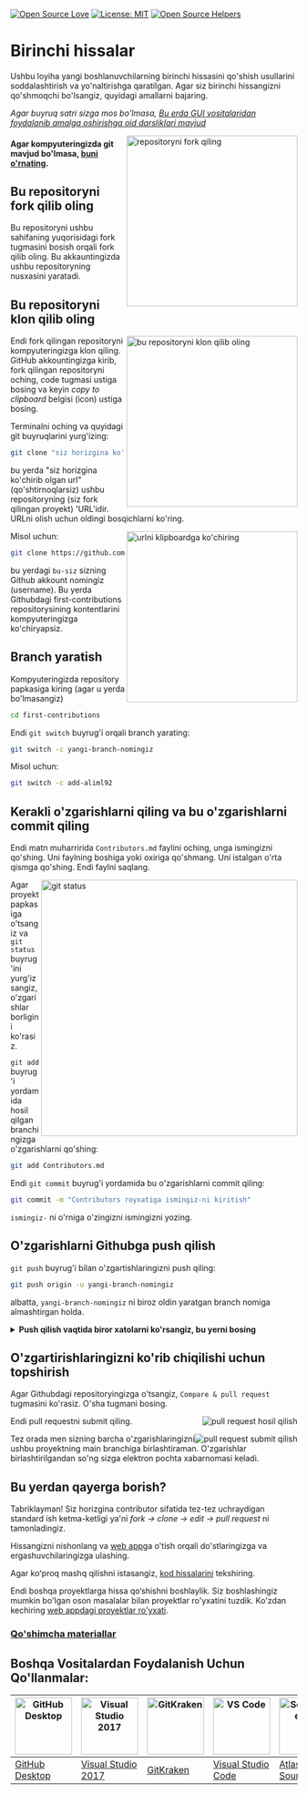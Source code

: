 [![Open Source Love](https://firstcontributions.github.io/open-source-badges/badges/open-source-v1/open-source.svg)](https://github.com/firstcontributions/open-source-badges)
[![License: MIT](https://img.shields.io/badge/License-MIT-green.svg)](https://opensource.org/licenses/MIT)
[![Open Source Helpers](https://www.codetriage.com/roshanjossey/first-contributions/badges/users.svg)](https://www.codetriage.com/roshanjossey/first-contributions)


# Birinchi hissalar

Ushbu loyiha yangi boshlanuvchilarning birinchi hissasini qo'shish usullarini soddalashtirish va yo'naltirishga qaratilgan. Agar siz birinchi hissangizni qo'shmoqchi bo'lsangiz, quyidagi amallarni bajaring.

_Agar buyruq satri sizga mos bo'lmasa, [Bu erda GUI vositalaridan foydalanib amalga oshirishga oid darsliklari mavjud](#boshqa-vositalardan-foydalanish-uchun-qollanmalar)_


<img align="right" width="300" src="https://firstcontributions.github.io/assets/Readme/fork.png" alt="repositoryni fork qiling" />

#### Agar kompyuteringizda git mavjud bo'lmasa, [buni o'rnating](https://help.github.com/articles/set-up-git/).

## Bu repositoryni fork qilib oling

Bu repositoryni ushbu sahifaning yuqorisidagi fork tugmasini bosish orqali fork qilib oling.
Bu akkauntingizda ushbu repositoryning nusxasini yaratadi.

## Bu repositoryni klon qilib oling

<img align="right" width="300" src="https://firstcontributions.github.io/assets/Readme/clone.png" alt="bu repositoryni klon qilib oling" />

Endi fork qilingan repositoryni kompyuteringizga klon qiling. GitHub akkountingizga kirib, fork qilingan repositoryni oching, code tugmasi ustiga bosing va keyin _copy to clipboard_ belgisi (icon) ustiga bosing.

Terminalni oching va quyidagi git buyruqlarini yurg'izing:

```bash
git clone "siz horizgina ko'chirib olgan url"
```

bu yerda "siz horizgina ko'chirib olgan url" (qo'shtirnoqlarsiz) ushbu repositoryning (siz fork qilingan proyekt) 'URL'idir. URLni olish uchun oldingi bosqichlarni ko'ring.

<img align="right" width="300" src="https://firstcontributions.github.io/assets/Readme/copy-to-clipboard.png" alt="urlni klipboardga ko'chiring" />

Misol uchun:

```bash
git clone https://github.com/bu-siz/first-contributions.git
```

bu yerdagi `bu-siz` sizning Github akkount nomingiz (username). Bu yerda Githubdagi  first-contributions repositorysining kontentlarini kompyuteringizga
ko'chiryapsiz.

## Branch yaratish

Kompyuteringizda repository papkasiga kiring (agar u yerda bo'lmasangiz)

```bash
cd first-contributions
```

Endi `git switch` buyrug'i orqali branch yarating:

```bash
git switch -c yangi-branch-nomingiz
```

Misol uchun:

```bash
git switch -c add-aliml92
```

## Kerakli o'zgarishlarni qiling va bu o'zgarishlarni commit qiling

Endi matn muharririda `Contributors.md` faylini oching, unga ismingizni qo'shing. Uni faylning boshiga yoki oxiriga qo'shmang. Uni istalgan o'rta qismga  qo'shing. Endi faylni saqlang.

<img align="right" width="450" src="https://firstcontributions.github.io/assets/Readme/git-status.png" alt="git status" />

Agar proyekt papkasiga o'tsangiz va `git status` buyrug'ini yurg'izsangiz, o'zgarishlar borligini ko'rasiz.

`git add` buyrug'i yordamida hosil qilgan branchingizga o'zgarishlarni qo'shing:

```bash
git add Contributors.md
```

Endi `git commit` buyrug'i yordamida bu o'zgarishlarni commit qiling:

```bash
git commit -m "Contributors royxatiga ismingiz-ni kiritish"
```
`ismingiz-` ni o'rniga o'zingizni ismingizni yozing.

## O'zgarishlarni Githubga push qilish

`git push` buyrug'i bilan o'zgartishlaringizni push qiling:

```bash
git push origin -u yangi-branch-nomingiz
```

albatta, `yangi-branch-nomingiz` ni biroz oldin yaratgan branch nomiga almashtirgan holda.

<details>
<summary> <strong>Push qilish vaqtida biror xatolarni ko'rsangiz, bu yerni bosing</strong> </summary>

- ### Autentifikatsiya Xatoligi
<pre>
  remote: Support for password authentication was removed on August 13, 2021. Please use a personal access token instead.
  remote: Please see https://github.blog/2020-12-15-token-authentication-requirements-for-git-operations/ for more information.
  fatal: Authentication failed for 'https://github.com/<your-username>/first-contributions.git/'
</pre>

Akkountingizga SSH kalit yaratish va konfiguratsiya qilish uchun [GitHub qo'llanma](https://docs.github.com/en/authentication/connecting-to-github-with-ssh/adding-a-new-ssh-key-to-your-github-account) ga o'ting.

</details>

## O'zgartirishlaringizni ko'rib chiqilishi uchun topshirish

Agar Githubdagi repositoryingizga o'tsangiz, `Compare & pull request` tugmasini ko'rasiz. O'sha tugmani bosing.

<img style="float: right;" src="https://firstcontributions.github.io/assets/Readme/compare-and-pull.png" alt="pull request hosil qilish" />

Endi pull requestni submit qiling.

<img style="float: right;" src="https://firstcontributions.github.io/assets/Readme/submit-pull-request.png" alt="pull request submit qilish" />

Tez orada men sizning barcha o'zgarishlaringizni ushbu proyektning main branchiga birlashtiraman. O'zgarishlar birlashtirilgandan so'ng sizga elektron pochta xabarnomasi keladi.

## Bu yerdan qayerga borish?

Tabriklayman! Siz horizgina contributor sifatida tez-tez uchraydigan standard ish ketma-ketligi ya'ni _fork -> clone -> edit -> pull request_ ni tamonladingiz.

Hissangizni nishonlang va [web app](https://firstcontributions.github.io/#social-share)ga o'tish orqali do'stlaringizga va ergashuvchilaringizga ulashing.


Agar koʻproq mashq qilishni istasangiz, [kod hissalarini](https://github.com/roshanjossey/code-contributions) tekshiring.




Endi boshqa proyektlarga hissa qo‘shishni boshlaylik. Siz boshlashingiz mumkin bo'lgan oson masalalar bilan proyektlar ro'yxatini tuzdik. Ko'zdan kechiring [web appdagi proyektlar ro'yxati](https://firstcontributions.github.io/#project-list).

### [Qo'shimcha materiallar](additional-material/git_workflow_scenarios/additional-material.md)

## Boshqa Vositalardan Foydalanish Uchun Qo'llanmalar:

| <a href="gui-tool-tutorials/github-desktop-tutorial.md"><img alt="GitHub Desktop" src="https://desktop.github.com/images/desktop-icon.svg" width="100"></a> | <a href="gui-tool-tutorials/github-windows-vs2017-tutorial.md"><img alt="Visual Studio 2017" src="https://upload.wikimedia.org/wikipedia/commons/c/cd/Visual_Studio_2017_Logo.svg" width="100"></a> | <a href="gui-tool-tutorials/gitkraken-tutorial.md"><img alt="GitKraken" src="https://firstcontributions.github.io/assets/gui-tool-tutorials/gitkraken-tutorial/gk-icon.png" width="100"></a> | <a href="gui-tool-tutorials/github-windows-vs-code-tutorial.md"><img alt="VS Code" src="https://upload.wikimedia.org/wikipedia/commons/1/1c/Visual_Studio_Code_1.35_icon.png" width=100></a> | <a href="gui-tool-tutorials/sourcetree-macos-tutorial.md"><img alt="Sourcetree App" src="https://wac-cdn.atlassian.com/dam/jcr:81b15cde-be2e-4f4a-8af7-9436f4a1b431/Sourcetree-icon-blue.svg" width=100></a> | <a href="gui-tool-tutorials/github-windows-intellij-tutorial.md"><img alt="IntelliJ IDEA" src="https://upload.wikimedia.org/wikipedia/commons/thumb/9/9c/IntelliJ_IDEA_Icon.svg/512px-IntelliJ_IDEA_Icon.svg.png" width=100></a> |
| ----------------------------------------------------------------------------------------------------------------------------------------------------------- | --------------------------------------------------------------------------------------------------------------------------------------------------------------------------------------------------- | -------------------------------------------------------------------------------------------------------------------------------------------------------------------------------------------- | -------------------------------------------------------------------------------------------------------------------------------------------------------------------------------------------- | ------------------------------------------------------------------------------------------------------------------------------------------------------------------------------------------------------------ | -------------------------------------------------------------------------------------------------------------------------------------------------------------------------------------------------------------------------------- |
| [GitHub Desktop](gui-tool-tutorials/github-desktop-tutorial.md)                                                                                             | [Visual Studio 2017](gui-tool-tutorials/github-windows-vs2017-tutorial.md)                                                                                                                          | [GitKraken](gui-tool-tutorials/gitkraken-tutorial.md)                                                                                                                                        | [Visual Studio Code](gui-tool-tutorials/github-windows-vs-code-tutorial.md)                                                                                                                  | [Atlassian Sourcetree](gui-tool-tutorials/sourcetree-macos-tutorial.md)                                                                                                                                      | [IntelliJ IDEA](gui-tool-tutorials/github-windows-intellij-tutorial.md)                                                                                                                                                          |
